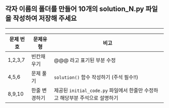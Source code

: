 ## 각자 이름의 폴더를 만들어 10개의 solution_N.py 파일을 작성하여 저장해 주세요

--------------

문제 번호 |문제유형|비고
----------|---|---
1,2,3,7| 빈칸채우기|@@@ 라고 표기된 부분 수정
4,5,6  | 문제 풀기 |```solution()``` 함수 작성하기 (주석 필수!!)
8,9,10 | 한줄 변경하기 | 제공된 ```initial_code.py``` 파일에서 한줄만 수정하고 해당부분 주석으로 설명하기

